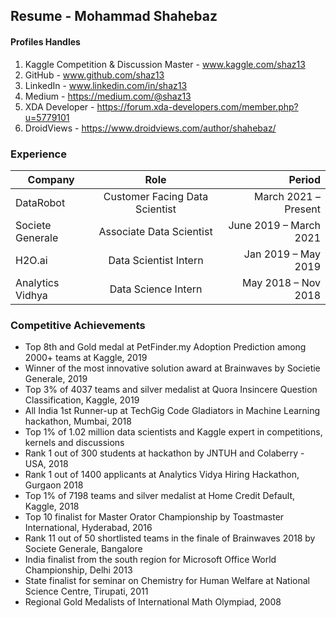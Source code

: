 ## Resume - Mohammad Shahebaz

#### Profiles Handles

1. Kaggle Competition & Discussion Master - www.kaggle.com/shaz13
2. GitHub - www.github.com/shaz13
3. LinkedIn - www.linkedin.com/in/shaz13
4. Medium - https://medium.com/@shaz13
5. XDA Developer - https://forum.xda-developers.com/member.php?u=5779101
6. DroidViews - https://www.droidviews.com/author/shahebaz/

### Experience 

| Company   |      Role      |  Period |
|----------|:-------------:|------:|
|  DataRobot   |Customer Facing Data Scientist | March 2021 – Present |
|  Societe Generale   | Associate Data Scientist | June 2019 – March 2021 |
|  H2O.ai   |  Data Scientist Intern   | Jan 2019 – May 2019 |
| Analytics Vidhya |    Data Science Intern   |   May 2018 – Nov 2018 |    



### Competitive Achievements
- Top 8th and Gold medal at PetFinder.my Adoption Prediction among 2000+ teams at Kaggle, 2019
- Winner of the most innovative solution award at Brainwaves by Societie Generale, 2019
- Top 3% of 4037 teams and silver medalist at Quora Insincere Question Classification, Kaggle, 2019
- All India 1st Runner-up at TechGig Code Gladiators in Machine Learning hackathon, Mumbai, 2018
- Top 1% of 1.02 million data scientists and Kaggle expert in competitions, kernels and discussions
- Rank 1 out of 300 students at hackathon by JNTUH and Colaberry - USA, 2018
- Rank 1 out of 1400  applicants at Analytics Vidya Hiring Hackathon, Gurgaon 2018
- Top 1% of 7198 teams and silver medalist at Home Credit Default, Kaggle, 2018
- Top 10 finalist for Master Orator Championship by Toastmaster International, Hyderabad, 2016
- Rank 11 out of 50 shortlisted teams in the finale of Brainwaves 2018 by Societe Generale, Bangalore
- India finalist from the south region for Microsoft Office World Championship, Delhi 2013
- State finalist for seminar on Chemistry for Human Welfare at National Science Centre, Tirupati, 2011
- Regional Gold Medalists of International Math Olympiad, 2008

